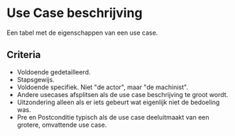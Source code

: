 # Use Case beschrijving
Een tabel met de eigenschappen van een use case.
## Criteria 
- Voldoende gedetailleerd.
- Stapsgewijs.
- Voldoende specifiek. Niet "de actor", maar "de machinist".
- Andere usecases afsplitsen als de use case beschrijving te groot wordt.
- Uitzondering alleen als er iets gebeurt wat eigenlijk niet de bedoeling was.
- Pre en Postconditie typisch als de use case deeluitmaakt van een grotere, omvattende use case.
